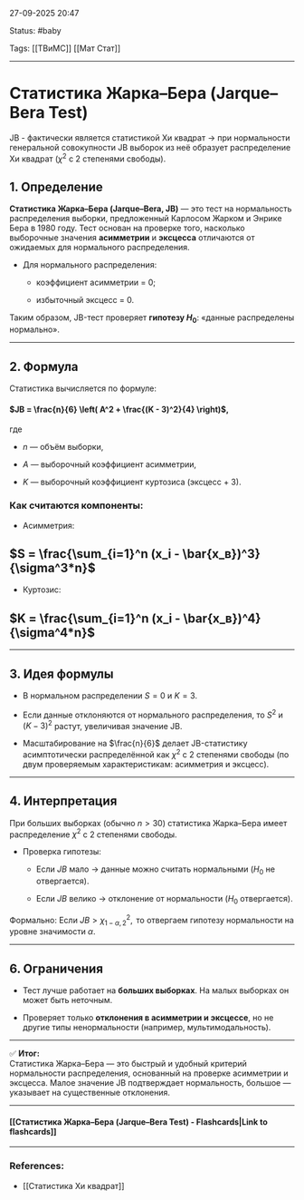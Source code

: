 
27-09-2025 20:47

Status: #baby

Tags: [[ТВиМС]] [[Мат Стат]]

---
# Статистика Жарка–Бера (Jarque–Bera Test)

JB - фактически является статистикой Хи квадрат -> при нормальности генеральной совокупности JB выборок из неё образует распределение Хи квадрат ($\chi^2$ с 2 степенями свободы).
## 1. Определение

**Статистика Жарка–Бера (Jarque–Bera, JB)** — это тест на нормальность распределения выборки, предложенный Карлосом Жарком и Энрике Бера в 1980 году. Тест основан на проверке того, насколько выборочные значения **асимметрии** и **эксцесса** отличаются от ожидаемых для нормального распределения.

- Для нормального распределения:
    
    - коэффициент асимметрии = 0;
        
    - избыточный эксцесс = 0.
        

Таким образом, JB-тест проверяет **гипотезу $H_0$**: «данные распределены нормально».

---

## 2. Формула

Статистика вычисляется по формуле:

#### $JB = \frac{n}{6} \left( A^2 + \frac{(K - 3)^2}{4} \right)$,

где

- $n$ — объём выборки,
    
- $A$ — выборочный коэффициент асимметрии,
    
- $K$ — выборочный коэффициент куртозиса (эксцесс + 3).
    

### Как считаются компоненты:

- Асимметрия:
    

## $S = \frac{\sum_{i=1}^n (x_i - \bar{x_в})^3}{\sigma^3*n}$

- Куртозис:
    

## $K = \frac{\sum_{i=1}^n (x_i - \bar{x_в})^4}{\sigma^4*n}$

---

## 3. Идея формулы

- В нормальном распределении $S = 0$ и $K = 3$.
    
- Если данные отклоняются от нормального распределения, то $S^2$ и $(K-3)^2$ растут, увеличивая значение JB.
    
- Масштабирование на $\frac{n}{6}$ делает JB-статистику асимптотически распределённой как $\chi^2$ с 2 степенями свободы (по двум проверяемым характеристикам: асимметрия и эксцесс).
    

---

## 4. Интерпретация

При больших выборках (обычно $n > 30$) статистика Жарка–Бера имеет распределение $\chi^2$ с 2 степенями свободы.
    
- Проверка гипотезы:
    
    - Если $JB$ мало → данные можно считать нормальными ($H_0$ не отвергается).
        
    - Если $JB$ велико → отклонение от нормальности ($H_0$ отвергается).
        

Формально:
$\text{Если } JB > \chi^2_{1-\alpha,2}, \text{ то отвергаем гипотезу нормальности на уровне значимости } \alpha$.

---

## 6. Ограничения

- Тест лучше работает на **больших выборках**. На малых выборках он может быть неточным.
    
- Проверяет только **отклонения в асимметрии и эксцессе**, но не другие типы ненормальности (например, мультимодальность).
    

---

✅ **Итог:**  
Статистика Жарка–Бера — это быстрый и удобный критерий нормальности распределения, основанный на проверке асимметрии и эксцесса. Малое значение JB подтверждает нормальность, большое — указывает на существенные отклонения.

----
#### [[Статистика Жарка–Бера (Jarque–Bera Test) - Flashcards|Link to flashcards]]



---
### References:

- [[Статистика Хи квадрат]]